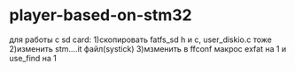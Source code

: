 # player-based-on-stm32

для работы с sd card:
1)скопировать fatfs_sd h и c, user_diskio.с тоже
2)изменить stm....it файл(systick)
3)мзменить в ffconf макрос exfat на 1 и use_find на 1
